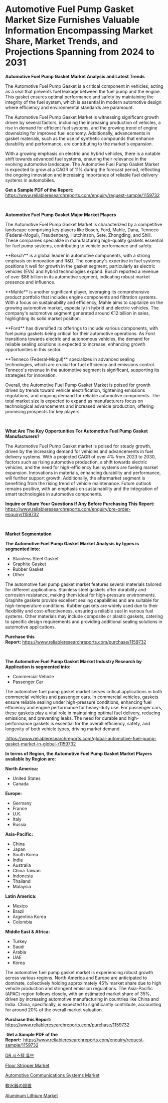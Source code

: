 <p><h1>Automotive Fuel Pump Gasket Market Size Furnishes Valuable Information Encompassing Market Share, Market Trends, and Projections Spanning from 2024 to 2031</h1></p><p><strong>Automotive Fuel Pump Gasket Market Analysis and Latest Trends</strong></p>
<p><p>The Automotive Fuel Pump Gasket is a critical component in vehicles, acting as a seal that prevents fuel leakage between the fuel pump and the engine. This gasket ensures optimal performance and safety by maintaining the integrity of the fuel system, which is essential in modern automotive design where efficiency and environmental standards are paramount.</p><p>The Automotive Fuel Pump Gasket Market is witnessing significant growth driven by several factors, including the increasing production of vehicles, a rise in demand for efficient fuel systems, and the growing trend of engine downsizing for improved fuel economy. Additionally, advancements in gasket materials, such as the use of synthetic compounds that enhance durability and performance, are contributing to the market's expansion. </p><p>With a growing emphasis on electric and hybrid vehicles, there is a notable shift towards advanced fuel systems, ensuring their relevance in the evolving automotive landscape. The Automotive Fuel Pump Gasket Market is expected to grow at a CAGR of 11% during the forecast period, reflecting the ongoing innovation and increasing importance of reliable fuel delivery systems in automobiles.</p></p>
<p><strong>Get a Sample PDF of the Report:&nbsp;</strong> <a href="https://www.reliableresearchreports.com/enquiry/request-sample/1159732">https://www.reliableresearchreports.com/enquiry/request-sample/1159732</a></p>
<p>&nbsp;</p>
<p><strong>Automotive Fuel Pump Gasket Major Market Players</strong></p>
<p><p>The Automotive Fuel Pump Gasket Market is characterized by a competitive landscape comprising key players like Bosch, Ford, Mahle, Dana, Tenneco (Federal-Mogul), Freudenberg, Hutchinson, Sete, Zhongding, and Shili. These companies specialize in manufacturing high-quality gaskets essential for fuel pump systems, contributing to vehicle performance and safety.</p><p>**Bosch** is a global leader in automotive components, with a strong emphasis on innovation and R&D. The company's expertise in fuel systems positions it well for growth in the gasket segment, particularly as electric vehicles (EVs) and hybrid technologies expand. Bosch reported a revenue of over $86 billion in its automotive segment, indicating robust market presence and influence.</p><p>**Mahle** is another significant player, leveraging its comprehensive product portfolio that includes engine components and filtration systems. With a focus on sustainability and efficiency, Mahle aims to capitalize on the growing automotive market, especially in hybrid and electric vehicles. The company's automotive segment generated around €12 billion in sales, highlighting its solid market position.</p><p>**Ford** has diversified its offerings to include various components, with fuel pump gaskets being critical for their automotive operations. As Ford transitions towards electric and autonomous vehicles, the demand for reliable sealing solutions is expected to increase, enhancing growth opportunities in this sector.</p><p>**Tenneco (Federal-Mogul)** specializes in advanced sealing technologies, which are crucial for fuel efficiency and emissions control. Tenneco's revenue in the automotive segment is significant, supporting its strategies for innovation.</p><p>Overall, the Automotive Fuel Pump Gasket Market is poised for growth driven by trends toward vehicle electrification, tightening emissions regulations, and ongoing demand for reliable automotive components. The total market size is expected to expand as manufacturers focus on technological advancements and increased vehicle production, offering promising prospects for key players.</p></p>
<p>&nbsp;</p>
<p><strong>What Are The Key Opportunities For Automotive Fuel Pump Gasket Manufacturers?</strong></p>
<p><p>The Automotive Fuel Pump Gasket market is poised for steady growth, driven by the increasing demand for vehicles and advancements in fuel delivery systems. With a projected CAGR of over 4% from 2023 to 2030, factors such as rising automotive production, a shift towards electric vehicles, and the need for high-efficiency fuel systems are fueling market expansion. Innovations in materials, enhancing durability and performance, will further support growth. Additionally, the aftermarket segment is benefiting from the rising trend of vehicle maintenance. Future outlook remains positive, with an emphasis on sustainability and the integration of smart technologies in automotive components.</p></p>
<p><strong>Inquire or Share Your Questions If Any Before Purchasing This Report:</strong> <a href="https://www.reliableresearchreports.com/enquiry/pre-order-enquiry/1159732">https://www.reliableresearchreports.com/enquiry/pre-order-enquiry/1159732</a></p>
<p>&nbsp;</p>
<p><strong>Market Segmentation</strong></p>
<p><strong>The Automotive Fuel Pump Gasket Market Analysis by types is segmented into:</strong></p>
<p><ul><li>Stainless Steel Gasket</li><li>Graphite Gasket</li><li>Rubber Gasket</li><li>Other</li></ul></p>
<p><p>The automotive fuel pump gasket market features several materials tailored for different applications. Stainless steel gaskets offer durability and corrosion resistance, making them ideal for high-pressure environments. Graphite gaskets provide excellent sealing capabilities and are suitable for high-temperature conditions. Rubber gaskets are widely used due to their flexibility and cost-effectiveness, ensuring a reliable seal in various fuel systems. Other materials may include composite or plastic gaskets, catering to specific design requirements and providing additional sealing solutions in automotive applications.</p></p>
<p><strong>Purchase this Report:&nbsp;</strong><a href="https://www.reliableresearchreports.com/purchase/1159732">https://www.reliableresearchreports.com/purchase/1159732</a></p>
<p>&nbsp;</p>
<p><strong>The Automotive Fuel Pump Gasket Market Industry Research by Application is segmented into:</strong></p>
<p><ul><li>Commercial Vehicle</li><li>Passenger Car</li></ul></p>
<p><p>The automotive fuel pump gasket market serves critical applications in both commercial vehicles and passenger cars. In commercial vehicles, gaskets ensure reliable sealing under high-pressure conditions, enhancing fuel efficiency and engine performance for heavy-duty use. For passenger cars, these gaskets play a vital role in maintaining optimal fuel delivery, reducing emissions, and preventing leaks. The need for durable and high-performance gaskets is essential for the overall efficiency, safety, and longevity of both vehicle types, driving market demand.</p></p>
<p><a href="https://www.reliableresearchreports.com/global-automotive-fuel-pump-gasket-market-in-global-r1159732">&nbsp;https://www.reliableresearchreports.com/global-automotive-fuel-pump-gasket-market-in-global-r1159732</a></p>
<p><strong>In terms of Region, the Automotive Fuel Pump Gasket Market Players available by Region are:</strong></p>
<p>
    <p> <strong> North America: </strong>
        <ul>
            <li>United States</li>
            <li>Canada</li>
        </ul>
        </p> 
    <p> <strong> Europe: </strong>
        <ul>
            <li>Germany</li>
            <li>France</li>
            <li>U.K.</li>
            <li>Italy</li>
            <li>Russia</li>
        </ul>
        </p> 
    <p> <strong> Asia-Pacific: </strong>
        <ul>
            <li>China</li>
            <li>Japan</li>
            <li>South Korea</li>
            <li>India</li>
            <li>Australia</li>
            <li>China Taiwan</li>
            <li>Indonesia</li>
            <li>Thailand</li>
            <li>Malaysia</li>
        </ul>
        </p> 
    <p> <strong> Latin America: </strong>
        <ul>
            <li>Mexico</li>
            <li>Brazil</li>
            <li>Argentina Korea</li>
            <li>Colombia</li>
        </ul>
        </p> 
    <p> <strong> Middle East & Africa: </strong>
        <ul>
            <li>Turkey</li>
            <li>Saudi</li>
            <li>Arabia</li>
            <li>UAE</li>
            <li>Korea</li>
        </ul>
    </p>
    </p>
<p><p>The automotive fuel pump gasket market is experiencing robust growth across various regions. North America and Europe are anticipated to dominate, collectively holding approximately 45% market share due to high vehicle production and stringent emission regulations. The Asia-Pacific (APAC) region follows closely, with an estimated market share of 35%, driven by increasing automotive manufacturing in countries like China and India. China, specifically, is expected to significantly contribute, accounting for around 20% of the overall market valuation.</p></p>
<p><strong>Purchase this Report: </strong><a href="https://www.reliableresearchreports.com/purchase/1159732">https://www.reliableresearchreports.com/purchase/1159732</a></p>
<p>&nbsp;<strong>Get a Sample PDF of the Report:&nbsp;&nbsp;</strong><a href="https://www.reliableresearchreports.com/enquiry/request-sample/1159732">https://www.reliableresearchreports.com/enquiry/request-sample/1159732</a></p>
<p><strong></strong></p>
<p><p><a href="https://medium.com/@anita28yomishoe/%EC%84%B8%EA%B3%84-dr-system-tube-market-%EC%9D%80-2024%EC%97%90%EC%84%9C-2031%EB%A1%9C-%EC%97%B0%ED%8F%89%EA%B7%A0-%EC%A6%9D%EA%B0%80%EC%9C%A8%EC%9D%84-%EB%B3%B4%EC%9D%BC-%EA%B2%83%EC%9C%BC%EB%A1%9C-%EC%98%88%EC%83%81%EB%90%A9%EB%8B%88%EB%8B%A4-05b614d80ad1">DR 시스템 튜브</a></p><p><a href="https://issuu.com/reportprime-2/docs/floor-stripper-market-size-2030.ppt_db8e9c957d7fb9">Floor Stripper Market</a></p><p><a href="https://github.com/GraceTurner587/Market-Research-Report-List-1/blob/main/automotive-communications-systems-market.md">Automotive Communications Systems Market</a></p><p><a href="https://medium.com/@princess568789/water-softener-installation-market-%E3%81%AE%E3%82%B0%E3%83%AD%E3%83%BC%E3%83%90%E3%83%AB%E5%B8%82%E5%A0%B4%E6%A6%82%E8%A6%81%E3%81%AF-%E4%B8%96%E7%95%8C%E3%81%8A%E3%82%88%E3%81%B3%E4%B8%BB%E8%A6%81%E5%B8%82%E5%A0%B4%E3%81%AB%E3%81%8A%E3%81%91%E3%82%8B%E6%A5%AD%E7%95%8C%E3%81%AB%E5%BD%B1%E9%9F%BF%E3%82%92%E4%B8%8E%E3%81%88%E3%82%8B%E4%B8%BB%E8%A6%81%E3%81%AA%E3%83%88%E3%83%AC%E3%83%B3%E3%83%89%E3%81%AB%E3%81%A4%E3%81%84%E3%81%A6-%E7%8B%AC%E8%87%AA%E3%81%AE%E8%A6%96%E7%82%B9%E3%82%92%E6%8F%90%E4%BE%9B%E3%81%97%E3%81%BE%E3%81%99-3b70127f3b9d">軟水器の設置</a></p><p><a href="https://www.linkedin.com/pulse/global-aluminum-lithium-industry-types-applications-market-mypkf?trackingId=cQSZSwr4SVyOu0Ks3zy%2FXQ%3D%3D">Aluminum Lithium Market</a></p></p>